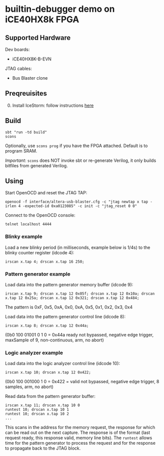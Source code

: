 # builtin-debugger demo on iCE40HX8k FPGA

## Supported Hardware
Dev boards:
- iCE40HX8K-B-EVN

JTAG cables:
- Bus Blaster clone

## Preqreuisites

0. Install IceStorm: follow instructions [here](http://www.clifford.at/icestorm/)

## Build

```
sbt "run -td build"
scons
```

Optionally, use `scons prog` if you have the FPGA attached. Default is to program SRAM.

*Important*: `scons` does NOT invoke sbt or re-generate Verilog, it only builds bitfiles from generated Verilog.

## Using
Start OpenOCD and reset the JTAG TAP:
```
openocd -f interface/altera-usb-blaster.cfg -c "jtag newtap x tap -irlen 4 -expected-id 0xa0123085" -c init -c "jtag_reset 0 0"
```

Connect to the OpenOCD console:
```
telnet localhost 4444
```

### Blinky example
Load a new blinky period (in milliseconds, example below is 1/4s) to the blinky counter register (idcode 4):

```
irscan x.tap 4; drscan x.tap 16 250;
```

### Pattern generator example
Load data into the pattern generator memory buffer (idcode 9):
```
irscan x.tap 9; drscan x.tap 12 0x05f; drscan x.tap 12 0x10a; drscan x.tap 12 0x25a; drscan x.tap 12 0x321; drscan x.tap 12 0x484;
```
The pattern is 0xF, 0x5, 0xA, 0x0, 0xA, 0x5, 0x1, 0x2, 0x3, 0x4

Load data into the pattern generator control line (idcode 8):
```
irscan x.tap 8; drscan x.tap 12 0x44a;
```
(0b0 100 01001 0 1 0 = 0x44a ready not bypassed, negative edge trigger, maxSample of 9, non-continuous, arm, no abort) 

### Logic analyzer example
Load data into the logic analyzer control line (idcode 10):
```
irscan x.tap 10; drscan x.tap 12 0x422;
```
(0b0 100 001000 1 0 = 0x422 = valid not bypassed, negative edge trigger, 8 samples, arm, no abort)

Read data from the pattern generator buffer:
```
irscan x.tap 11; drscan x.tap 10 0
runtest 10; drscan x.tap 10 1
runtest 10; drscan x.tap 10 2
...
```
This scans in the address for the memory request, the response for which can be read out on the next capture. The response is of the format (last request ready, this response valid, memory line bits). The `runtest` allows time for the pattern generator to process the request and for the response to propagate back to the JTAG block.
